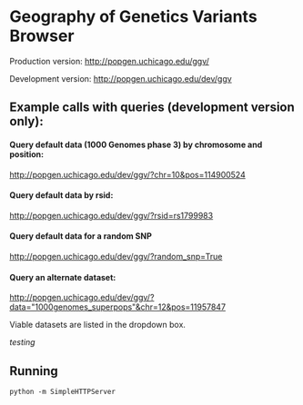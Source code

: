 

# Geography of Genetics Variants Browser

Production version:  http://popgen.uchicago.edu/ggv/

Development version: http://popgen.uchicago.edu/dev/ggv

## Example calls with queries (development version only):

#### Query default data (1000 Genomes phase 3) by chromosome and position:
http://popgen.uchicago.edu/dev/ggv/?chr=10&pos=114900524

#### Query default data by rsid:
http://popgen.uchicago.edu/dev/ggv/?rsid=rs1799983

#### Query default data for a random SNP
http://popgen.uchicago.edu/dev/ggv/?random_snp=True

#### Query an alternate dataset:
http://popgen.uchicago.edu/dev/ggv/?data="1000genomes_superpops"&chr=12&pos=11957847

Viable datasets are listed in the dropdown box. 

*testing*

## Running

```
python -m SimpleHTTPServer
```
